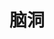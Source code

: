 ---
title: "脑洞"
feature: https://cdn.jsdelivr.net/gh/yuukoamamiya/pic/20210128122503.png
description: "The brain is wider than the sky."
---